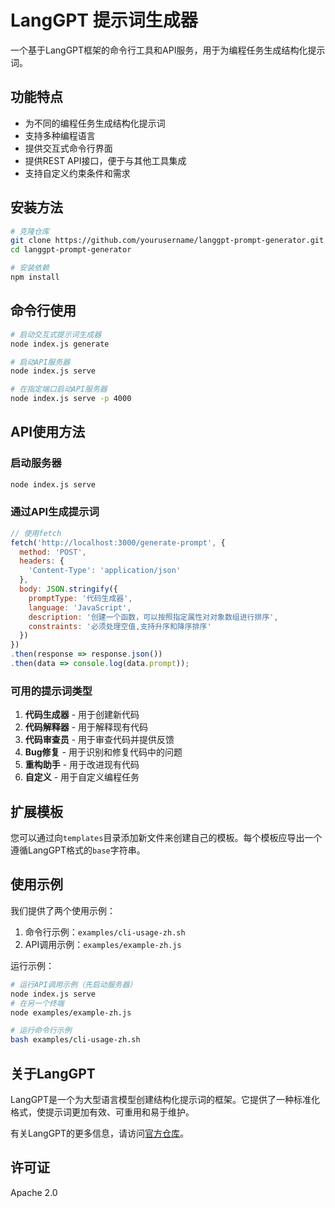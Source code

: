 # LangGPT 提示词生成器

一个基于LangGPT框架的命令行工具和API服务，用于为编程任务生成结构化提示词。

## 功能特点

- 为不同的编程任务生成结构化提示词
- 支持多种编程语言
- 提供交互式命令行界面
- 提供REST API接口，便于与其他工具集成
- 支持自定义约束条件和需求

## 安装方法

```bash
# 克隆仓库
git clone https://github.com/yourusername/langgpt-prompt-generator.git
cd langgpt-prompt-generator

# 安装依赖
npm install
```

## 命令行使用

```bash
# 启动交互式提示词生成器
node index.js generate

# 启动API服务器
node index.js serve

# 在指定端口启动API服务器
node index.js serve -p 4000
```

## API使用方法

### 启动服务器

```bash
node index.js serve
```

### 通过API生成提示词

```javascript
// 使用fetch
fetch('http://localhost:3000/generate-prompt', {
  method: 'POST',
  headers: {
    'Content-Type': 'application/json'
  },
  body: JSON.stringify({
    promptType: '代码生成器',
    language: 'JavaScript',
    description: '创建一个函数，可以按照指定属性对对象数组进行排序',
    constraints: '必须处理空值,支持升序和降序排序'
  })
})
.then(response => response.json())
.then(data => console.log(data.prompt));
```

### 可用的提示词类型

1. **代码生成器** - 用于创建新代码
2. **代码解释器** - 用于解释现有代码
3. **代码审查员** - 用于审查代码并提供反馈
4. **Bug修复** - 用于识别和修复代码中的问题
5. **重构助手** - 用于改进现有代码
6. **自定义** - 用于自定义编程任务

## 扩展模板

您可以通过向`templates`目录添加新文件来创建自己的模板。每个模板应导出一个遵循LangGPT格式的`base`字符串。

## 使用示例

我们提供了两个使用示例：

1. 命令行示例：`examples/cli-usage-zh.sh`
2. API调用示例：`examples/example-zh.js`

运行示例：

```bash
# 运行API调用示例（先启动服务器）
node index.js serve
# 在另一个终端
node examples/example-zh.js

# 运行命令行示例
bash examples/cli-usage-zh.sh
```

## 关于LangGPT

LangGPT是一个为大型语言模型创建结构化提示词的框架。它提供了一种标准化格式，使提示词更加有效、可重用和易于维护。

有关LangGPT的更多信息，请访问[官方仓库](https://github.com/langgptai/LangGPT)。

## 许可证

Apache 2.0 